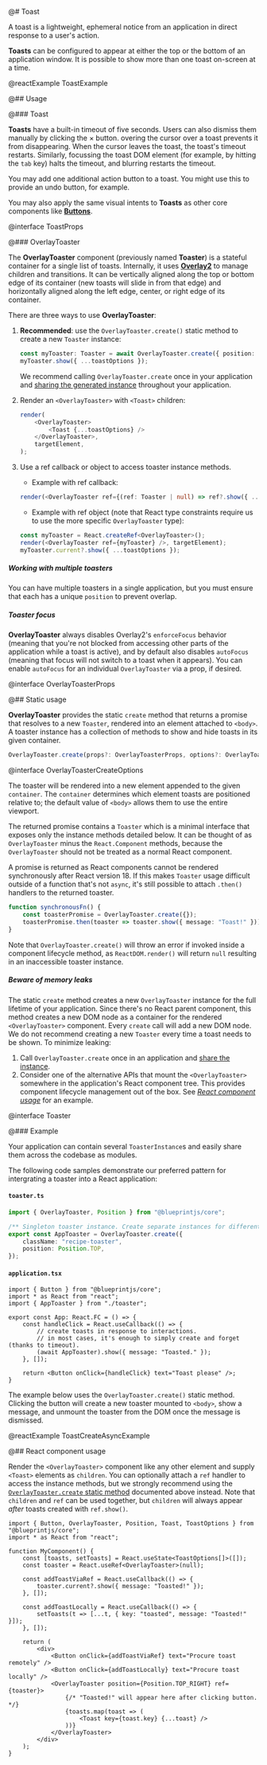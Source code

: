 @# Toast

A toast is a lightweight, ephemeral notice from an application in direct response to a user's action.

**Toasts** can be configured to appear at either the top or the bottom of an application window.
It is possible to show more than one toast on-screen at a time.

@reactExample ToastExample

@## Usage

@### Toast

**Toasts** have a built-in timeout of five seconds. Users can also dismiss them manually by clicking
the &times; button. overing the cursor over a toast prevents it from disappearing. When the cursor
leaves the toast, the toast's timeout restarts. Similarly, focussing the toast DOM element (for
example, by hitting the `tab` key) halts the timeout, and blurring restarts the timeout.

You may add one additional action button to a toast. You might use this to provide an undo button,
for example.

You may also apply the same visual intents to **Toasts** as other core components like
[**Buttons**](#core/components/button.css).

@interface ToastProps

@### OverlayToaster

The **OverlayToaster** component (previously named **Toaster**) is a stateful container for a single
list of toasts. Internally, it uses [**Overlay2**](#core/components/overlay2) to manage children and
transitions. It can be vertically aligned along the top or bottom edge of its container (new toasts
will slide in from that edge) and horizontally aligned along the left edge, center, or right edge
of its container.

There are three ways to use **OverlayToaster**:

1. **Recommended**: use the `OverlayToaster.create()` static method to create a new `Toaster` instance:

    ```ts
    const myToaster: Toaster = await OverlayToaster.create({ position: "bottom" });
    myToaster.show({ ...toastOptions });
    ```

    We recommend calling `OverlayToaster.create` once in your application and
    [sharing the generated instance](#core/components/toast.example) throughout your application.

2. Render an `<OverlayToaster>` with `<Toast>` children:
    ```ts
    render(
        <OverlayToaster>
            <Toast {...toastOptions} />
        </OverlayToaster>,
        targetElement,
    );
    ```
3. Use a ref callback or object to access toaster instance methods.
    - Example with ref callback:
    ```ts
    render(<OverlayToaster ref={(ref: Toaster | null) => ref?.show({ ...toastOptions })} />, targetElement);
    ```
    - Example with ref object (note that React type constraints require us to use the more specific `OverlayToaster` type):
    ```ts
    const myToaster = React.createRef<OverlayToaster>();
    render(<OverlayToaster ref={myToaster} />, targetElement);
    myToaster.current?.show({ ...toastOptions });
    ```

<div class="@ns-callout @ns-intent-primary @ns-icon-info-sign @ns-callout-has-body-content">
    <h5 class="@ns-heading">Working with multiple toasters</h5>

You can have multiple toasters in a single application, but you must ensure that each has a unique
`position` to prevent overlap.

</div>

<div class="@ns-callout @ns-intent-primary @ns-icon-info-sign @ns-callout-has-body-content">
    <h5 class="@ns-heading">Toaster focus</h5>

**OverlayToaster** always disables Overlay2's `enforceFocus` behavior (meaning that you're not blocked
from accessing other parts of the application while a toast is active), and by default also
disables `autoFocus` (meaning that focus will not switch to a toast when it appears). You can
enable `autoFocus` for an individual `OverlayToaster` via a prop, if desired.

</div>

@interface OverlayToasterProps

@## Static usage

**OverlayToaster** provides the static `create` method that returns a promise that resolves to a new `Toaster`,
rendered into an element attached to `<body>`. A toaster instance has a collection of methods to show and
hide toasts in its given container.

```ts
OverlayToaster.create(props?: OverlayToasterProps, options?: OverlayToasterCreateOptions): Promise<Toaster>;
```

@interface OverlayToasterCreateOptions

The toaster will be rendered into a new element appended to the given `container`.
The `container` determines which element toasts are positioned relative to; the default value of
`<body>` allows them to use the entire viewport.

The returned promise contains a `Toaster` which is a minimal interface that exposes only the instance
methods detailed below. It can be thought of as `OverlayToaster` minus the `React.Component` methods,
because the `OverlayToaster` should not be treated as a normal React component.

A promise is returned as React components cannot be rendered synchronously after React version 18.
If this makes `Toaster` usage difficult outside of a function that's not `async`, it's still
possible to attach `.then()` handlers to the returned toaster.

```ts
function synchronousFn() {
    const toasterPromise = OverlayToaster.create({});
    toasterPromise.then(toaster => toaster.show({ message: "Toast!" }));
}
```

Note that `OverlayToaster.create()` will throw an error if invoked inside a component lifecycle
method, as `ReactDOM.render()` will return `null` resulting in an inaccessible toaster instance.

<div class="@ns-callout @ns-intent-primary @ns-icon-info-sign @ns-callout-has-body-content">
    <h5 class="@ns-heading">Beware of memory leaks</h5>

The static `create` method creates a new `OverlayToaster` instance for the full lifetime of your
application. Since there's no React parent component, this method creates a new DOM node as a container for the
rendered `<OverlayToaster>` component. Every `create` call will add a new DOM node. We do not recommend creating a
new `Toaster` every time a toast needs to be shown. To minimize leaking:

1. Call `OverlayToaster.create` once in an application and [share the instance](#core/components/toast.example).
2. Consider one of the alternative APIs that mount the `<OverlayToaster>` somewhere in the application's React component
tree. This provides component lifecycle management out of the box. See
[_React component usage_](#core/components/toast.react-component-usage) for an example.

</div>

@interface Toaster

@### Example

Your application can contain several `ToasterInstance`s and easily share them across the codebase as modules.

The following code samples demonstrate our preferred pattern for intergrating a toaster into a React application:

#### `toaster.ts`

```ts
import { OverlayToaster, Position } from "@blueprintjs/core";

/** Singleton toaster instance. Create separate instances for different options. */
export const AppToaster = OverlayToaster.create({
    className: "recipe-toaster",
    position: Position.TOP,
});
```

#### `application.tsx`

```tsx
import { Button } from "@blueprintjs/core";
import * as React from "react";
import { AppToaster } from "./toaster";

export const App: React.FC = () => {
    const handleClick = React.useCallback(() => {
        // create toasts in response to interactions.
        // in most cases, it's enough to simply create and forget (thanks to timeout).
        (await AppToaster).show({ message: "Toasted." });
    }, []);

    return <Button onClick={handleClick} text="Toast please" />;
}
```

The example below uses the `OverlayToaster.create()` static method. Clicking the button will create a new toaster mounted to `<body>`, show a message, and unmount the toaster from the DOM once the message is dismissed.

@reactExample ToastCreateAsyncExample

@## React component usage

Render the `<OverlayToaster>` component like any other element and supply `<Toast>` elements as
`children`. You can optionally attach a `ref` handler to access the instance methods, but we
strongly recommend using the [`OverlayToaster.create` static method](#core/components/toast.static-usage)
documented above instead. Note that `children` and `ref` can be used together, but `children` will
always appear _after_ toasts created with `ref.show()`.

```tsx
import { Button, OverlayToaster, Position, Toast, ToastOptions } from "@blueprintjs/core";
import * as React from "react";

function MyComponent() {
    const [toasts, setToasts] = React.useState<ToastOptions[]>([]);
    const toaster = React.useRef<OverlayToaster>(null);

    const addToastViaRef = React.useCallback(() => {
        toaster.current?.show({ message: "Toasted!" });
    }, []);

    const addToastLocally = React.useCallback(() => {
        setToasts(t => [...t, { key: "toasted", message: "Toasted!" }]);
    }, []);

    return (
        <div>
            <Button onClick={addToastViaRef} text="Procure toast remotely" />
            <Button onClick={addToastLocally} text="Procure toast locally" />
            <OverlayToaster position={Position.TOP_RIGHT} ref={toaster}>
                {/* "Toasted!" will appear here after clicking button. */}
                {toasts.map(toast => (
                    <Toast key={toast.key} {...toast} />
                ))}
            </OverlayToaster>
        </div>
    );
}
```
